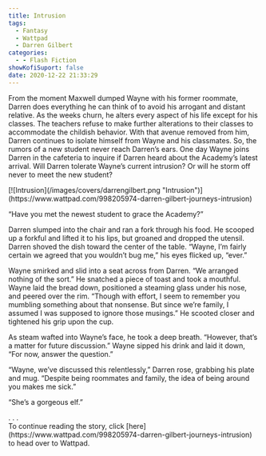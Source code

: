 ```yaml
---
title: Intrusion
tags:
  - Fantasy
  - Wattpad
  - Darren Gilbert
categories:
  - - Flash Fiction
showKofiSuport: false
date: 2020-12-22 21:33:29
---
```


From the moment Maxwell dumped Wayne with his former roommate, Darren does everything he can think of to avoid his arrogant and distant relative. As the weeks churn, he alters every aspect of his life except for his classes. The teachers refuse to make further alterations to their classes to accommodate the childish behavior. With that avenue removed from him, Darren continues to isolate himself from Wayne and his classmates. So, the rumors of a new student never reach Darren’s ears.<!-- more --> One day Wayne joins Darren in the cafeteria to inquire if Darren heard about the Academy’s latest arrival. Will Darren tolerate Wayne’s current intrusion? Or will he storm off never to meet the new student?

<div class="center">[![Intrusion](/images/covers/darrengilbert.png "Intrusion")](https://www.wattpad.com/998205974-darren-gilbert-journeys-intrusion)</div>

“Have you met the newest student to grace the Academy?”

Darren slumped into the chair and ran a fork through his food. He scooped up a forkful and lifted it to his lips, but groaned and dropped the utensil. Darren shoved the dish toward the center of the table. “Wayne, I’m fairly certain we agreed that you wouldn’t bug me,” his eyes flicked up, “ever.”

Wayne smirked and slid into a seat across from Darren. “We arranged nothing of the sort.” He snatched a piece of toast and took a mouthful. Wayne laid the bread down, positioned a steaming glass under his nose, and peered over the rim. “Though with effort, I seem to remember you mumbling something about that nonsense. But since we’re family, I assumed I was supposed to ignore those musings.” He scooted closer and tightened his grip upon the cup.

As steam wafted into Wayne’s face, he took a deep breath. “However, that’s a matter for future discussion.” Wayne sipped his drink and laid it down, “For now, answer the question.”

“Wayne, we’ve discussed this relentlessly,” Darren rose, grabbing his plate and mug. “Despite being roommates and family, the idea of being around you makes me sick.”

“She’s a gorgeous elf.”

<div class="center story-ellipses">
.
.
.
</div><div>To continue reading the story, click [here](https://www.wattpad.com/998205974-darren-gilbert-journeys-intrusion) to head over to Wattpad.</div>